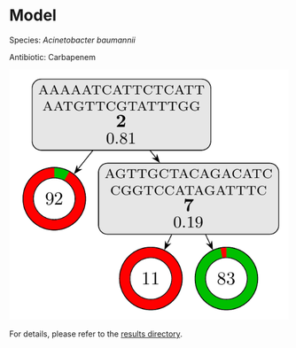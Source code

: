 
# Model

Species: *Acinetobacter baumannii*

Antibiotic: Carbapenem

<a href="./model.pdf"><img src="./model.png" /></a>

For details, please refer to the [results directory](../../../../../results/cart_b/acinetobacter%20baumannii/carbapenem/repeat_3/).

